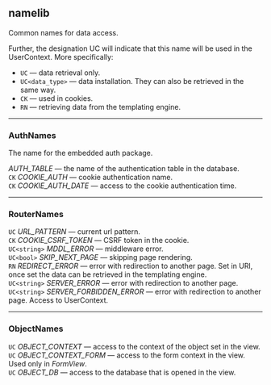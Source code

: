 ## namelib
Сommon names for data access.

Further, the designation UC will indicate that this name will be used in the UserContext. More specifically:
* `UC` — data retrieval only.
* `UC<data_type>` — data installation. They can also be retrieved in the same way.
* `CK` — used in cookies.
* `RN` — retrieving data from the templating engine.
___
### AuthNames
The name for the embedded auth package.

*AUTH_TABLE* — the name of the authentication table in the database.\
`CK` *COOKIE_AUTH* — cookie authentication name.\
`CK` *COOKIE_AUTH_DATE* — access to the cookie authentication time.
___
### RouterNames
`UC` *URL_PATTERN* — current url pattern.\
`CK` *COOKIE_CSRF_TOKEN* — CSRF token in the cookie.\
`UC<string>` *MDDL_ERROR* — middleware error.\
`UC<bool>` *SKIP_NEXT_PAGE* — skipping page rendering.\
`RN` *REDIRECT_ERROR* — error with redirection to another page. Set in URl, once set the data can be retrieved in the templating engine.\
`UC<string>` *SERVER_ERROR* — error with redirection to another page.\
`UC<string>` *SERVER_FORBIDDEN_ERROR* — error with redirection to another page. Access to UserContext.
___
### ObjectNames
`UC` *OBJECT_CONTEXT* — access to the context of the object set in the view.\
`UC` *OBJECT_CONTEXT_FORM* — access to the form context in the view. Used only in *FormView*.\
`UC` *OBJECT_DB* — access to the database that is opened in the view.